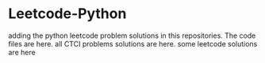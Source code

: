 # Leetcode-Python
adding the python leetcode problem solutions in this repositories. 
The code files are here.
all CTCI problems solutions are here.
some leetcode solutions are here










































































































































































































































































































































































































































































































































































































































































































































































































































































































































































